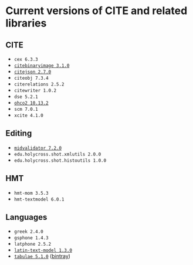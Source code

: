 # Current versions of CITE and related libraries



## CITE

- `cex 6.3.3`
- [`citebinaryimage 3.1.0`](https://github.com/cite-architecture/citebinaryimage)
- [`citejson 2.7.0`](https://github.com/cite-architecture/CITE-JSON)
- `citeobj 7.3.4`
- `citerelations 2.5.2`
- `citewriter 1.0.2`
- `dse 5.2.1`
- [`ohco2 10.13.2`](https://github.com/cite-architecture/ohco2)
- `scm 7.0.1`
- `xcite 4.1.0`

## Editing

- [`midvalidator 7.2.0`](https://github.com/HCMID/projectvalidator)
- `edu.holycross.shot.xmlutils 2.0.0`
- `edu.holycross.shot.histoutils 1.0.0`

## HMT

- `hmt-mom 3.5.3`
- `hmt-textmodel 6.0.1`

## Languages

- `greek 2.4.0`
- `gsphone 1.4.3`
- `latphone 2.5.2`
- [`latin-text-model 1.3.0`](https://github.com/HCMID/latin-text-model)
- [`tabulae 5.1.0`](https://github.com/neelsmith/tabulae) ([bintray](https://bintray.com/neelsmith/maven/tabulae))
